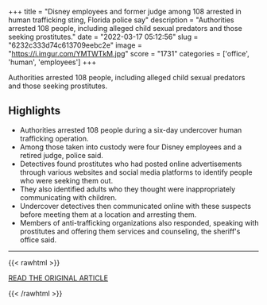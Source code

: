 +++
title = "Disney employees and former judge among 108 arrested in human trafficking sting, Florida police say"
description = "Authorities arrested 108 people, including alleged child sexual predators and those seeking prostitutes."
date = "2022-03-17 05:12:56"
slug = "6232c333d74c613709eebc2e"
image = "https://i.imgur.com/YMTWTkM.jpg"
score = "1731"
categories = ['office', 'human', 'employees']
+++

Authorities arrested 108 people, including alleged child sexual predators and those seeking prostitutes.

## Highlights

- Authorities arrested 108 people during a six-day undercover human trafficking operation.
- Among those taken into custody were four Disney employees and a retired judge, police said.
- Detectives found prostitutes who had posted online advertisements through various websites and social media platforms to identify people who were seeking them out.
- They also identified adults who they thought were inappropriately communicating with children.
- Undercover detectives then communicated online with these suspects before meeting them at a location and arresting them.
- Members of anti-trafficking organizations also responded, speaking with prostitutes and offering them services and counseling, the sheriff's office said.

---

{{< rawhtml >}}
  <p class="article-category">
    <a target="_blank" href="https://www.cbsnews.com/news/florida-human-trafficking-sting-disney-employees-former-judge/">READ THE ORIGINAL ARTICLE</a>
  </p>
{{< /rawhtml >}}
